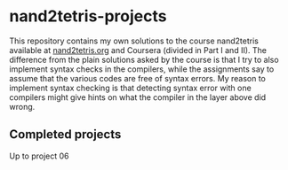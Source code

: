 # nand2tetris-projects

This repository contains my own solutions to the course nand2tetris
available at [nand2tetris.org](https://www.nand2tetris.org/) and Coursera (divided in Part I and II).
The difference from the plain solutions asked by the course is that
I try to also implement syntax checks in the compilers,
while the assignments say to assume that the various codes are free of syntax errors.
My reason to implement syntax checking is that detecting syntax error with one compilers
might give hints on what the compiler in the layer above did wrong.

## Completed projects
Up to project 06
